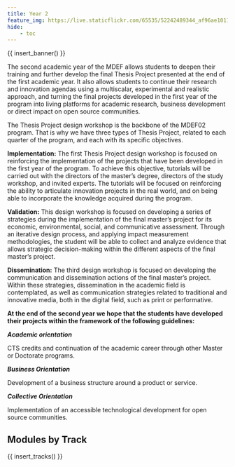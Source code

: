 ```yaml
---
title: Year 2
feature_img: https://live.staticflickr.com/65535/52242489344_af96ae1011_o.jpg
hide:
    - toc
---
```


{{ insert_banner() }}

The second academic year of the MDEF allows students to deepen their training and further develop the final Thesis Project presented at the end of the first academic year. It also allows students to continue their research and innovation agendas using a multiscalar, experimental and realistic approach, and turning the final projects developed in the first year of the program into living platforms for academic research, business development or direct impact on open source communities.

The Thesis Project design workshop is the backbone of the MDEF02 program. That is why we have three types of Thesis Project, related to each quarter of the program, and each with its specific objectives.

**Implementation:** The first Thesis Project design workshop is focused on reinforcing the implementation of the projects that have been developed in the first year of the program. To achieve this objective, tutorials will be carried out with the directors of the master’s degree, directors of the study workshop, and invited experts. The tutorials will be focused on reinforcing the ability to articulate innovation projects in the real world, and on being able to incorporate the knowledge acquired during the program.

**Validation:** This design workshop is focused on developing a series of strategies during the implementation of the final master’s project for its economic, environmental, social, and communicative assessment. Through an iterative design process, and applying impact measurement methodologies, the student will be able to collect and analyze evidence that allows strategic decision-making within the different aspects of the final master’s project.

**Dissemination:** The third design workshop is focused on developing the communication and dissemination actions of the final master’s project. Within these strategies, dissemination in the academic field is contemplated, as well as communication strategies related to traditional and innovative media, both in the digital field, such as print or performative.

**At the end of the second year we hope that the students have developed their projects within the
framework of the following guidelines:**

***Academic orientation***

CTS credits and continuation of the academic career through other Master or Doctorate programs.

***Business Orientation***

Development of a business structure around a product or service.

***Collective Orientation***

Implementation of an accessible technological development for open source communities.

## Modules by Track

{{ insert_tracks() }}
